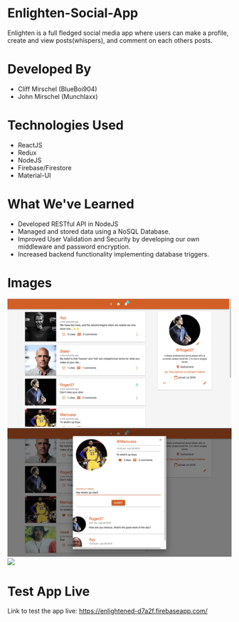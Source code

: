 # Enlighten-Social-App

Enlighten is a full fledged social media app where users can make a profile, create and view posts(whispers), and comment on each others posts.

# Developed By

- Cliff Mirschel (BlueBoi904)
- John Mirschel (Munchlaxx)

# Technologies Used

- ReactJS
- Redux
- NodeJS
- Firebase/Firestore
- Material-UI

# What We've Learned

- Developed RESTful API in NodeJS
- Managed and stored data using a NoSQL Database.
- Improved User Validation and Security by developing our own middleware and password encryption.
- Increased backend functionality implementing database triggers.

# Images

<img src='Images/main_view.png' heigth='500'>
<img src='Images/comment.png' heigth='500'>
<img src='Images/singup.png' heigth='500'>

# Test App Live

Link to test the app live: https://enlightened-d7a2f.firebaseapp.com/
